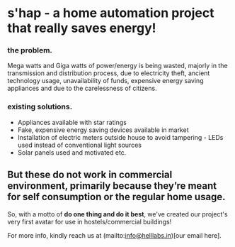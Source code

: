 # s'hap - a home automation project that really saves energy!

### the problem.
Mega watts and Giga watts of power/energy is being wasted, majorly in the transmission and distribution process, due to electricity theft, ancient technology usage, unavailability of funds, expensive energy saving appliances and due to the carelessness of citizens.

### existing solutions.
- Appliances available with star ratings
- Fake, expensive energy saving devices available in market
- Installation of electric meters outside house to avoid tampering - LEDs used instead of conventional light sources
- Solar panels used and motivated etc.

**But these do not work in commercial environment, primarily because they’re meant for self consumption or the regular home usage.**
---
So, with a motto of **do one thing and do it best**, we've created our project's very first avatar for use in hostels/commercial buildings!

For more info, kindly reach us at (mailto:info@helllabs.in)[our email here].
